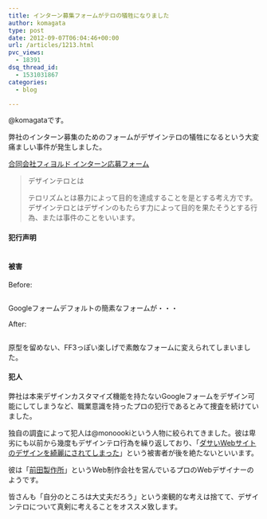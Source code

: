 ```yaml
---
title: インターン募集フォームがテロの犠牲になりました
author: komagata
type: post
date: 2012-09-07T06:04:46+00:00
url: /articles/1213.html
pvc_views:
  - 18391
dsq_thread_id:
  - 1531031867
categories:
  - blog

---
```

@komagataです。

弊社のインターン募集のためのフォームがデザインテロの犠牲になるという大変痛ましい事件が発生しました。

<a href="http://intern-fantasy.herokuapp.com" target="_blank">合同会社フィヨルド インターン応募フォーム</a>

> デザインテロとは
> 
> テロリズムとは暴力によって目的を達成することを是とする考え方です。デザインテロとはデザインのもたらす力によって目的を果たそうとする行為、または事件のことをいいます。

#### 犯行声明

<p class="center">
  <img src="https://lh5.googleusercontent.com/-WWfUen3HBFA/UEmMEQi2VTI/AAAAAAAACI8/U9zWelinMik/s400/Screen%2520Shot%25202012-09-07%2520at%25202.33.37%2520PM.png" alt="" />
</p>

#### 被害

Before:

<p class="center">
  <img src="https://lh5.googleusercontent.com/-daTG4PAJFV8/UEmMEWe-2MI/AAAAAAAACI8/9cCBb13SC3M/s400/Screen%2520Shot%25202012-09-07%2520at%25202.29.27%2520PM.png" alt="" />
</p>

Googleフォームデフォルトの簡素なフォームが・・・

After:

<p class="center">
  <img src="https://lh6.googleusercontent.com/-oXmoump7qVc/UEmMEWpf_wI/AAAAAAAACI8/gmMDgtrjYM0/s400/Screen%2520Shot%25202012-09-07%2520at%25202.27.56%2520PM.png" alt="" />
</p>

原型を留めない、FF3っぽい楽しげで素敵なフォームに変えられてしまいました。

#### 犯人

弊社は本来デザインカスタマイズ機能を持たないGoogleフォームをデザイン可能にしてしまうなど、職業意識を持ったプロの犯行であるとみて捜査を続けていました。

独自の調査によって犯人は@monoookiという人物に絞られてきました。彼は卑劣にも以前から幾度もデザインテロ行為を繰り返しており、「<a href="http://blog.champierre.com/883" target="_blank">ダサいWebサイトのデザインを綺麗にされてしまった</a>」という被害者が後を絶たないといいます。

彼は「<a href="http://maedaseisaku.com/" title="前田製作所" target="_blank">前田製作所</a>」というWeb制作会社を営んでいるプロのWebデザイナーのようです。

皆さんも「自分のところは大丈夫だろう」という楽観的な考えは捨てて、デザインテロについて真剣に考えることをオススメ致します。